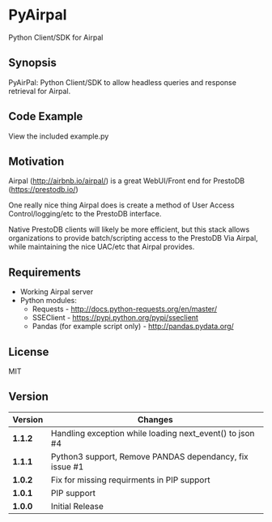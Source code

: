 # PyAirpal
Python Client/SDK for Airpal

## Synopsis

PyAirPal: Python Client/SDK to allow headless queries and response retrieval for Airpal.

## Code Example

View the included example.py

## Motivation

Airpal (http://airbnb.io/airpal/) is a great WebUI/Front end for PrestoDB (https://prestodb.io/)

One really nice thing Airpal does is create a method of User Access Control/logging/etc to the PrestoDB interface.

Native PrestoDB clients will likely be more efficient, but this stack allows organizations to provide batch/scripting 
access to the PrestoDB Via Airpal, while maintaining the nice UAC/etc that Airpal provides.

## Requirements

* Working Airpal server
* Python modules:
    * Requests - http://docs.python-requests.org/en/master/
    * SSEClient - https://pypi.python.org/pypi/sseclient
    * Pandas (for example script only) - http://pandas.pydata.org/

## License

MIT

## Version
Version | Changes
------- | --------
**1.1.2**| Handling exception while loading next_event() to json #4
**1.1.1**| Python3 support, Remove PANDAS dependancy, fix issue #1
**1.0.2**| Fix for missing requirments in PIP support
**1.0.1**| PIP support
**1.0.0**| Initial Release
